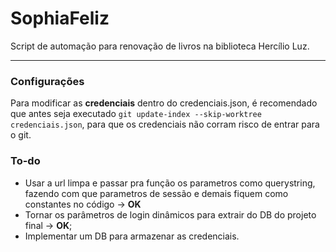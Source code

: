 # SophiaFeliz
Script de automação para renovação de livros na biblioteca Hercílio Luz.

---
### Configurações

Para modificar as **credenciais** dentro do credenciais.json, é recomendado que
antes seja executado `git update-index --skip-worktree credenciais.json`, para que os credenciais não corram risco de entrar para o git.

### To-do

- Usar a url limpa e passar pra função os parametros como querystring, fazendo com que parametros de sessão e demais fiquem como constantes no código -> **OK**
- Tornar os parâmetros de login dinâmicos para extrair do DB do projeto final -> **OK**;
- Implementar um DB para armazenar as credenciais.
